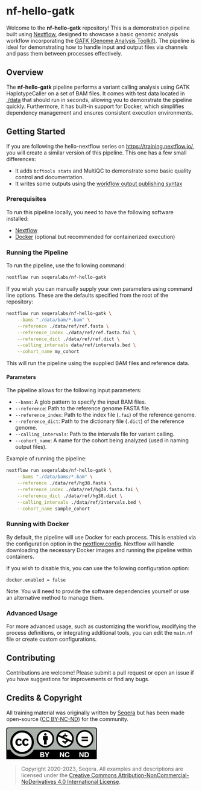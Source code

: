 # nf-hello-gatk

Welcome to the **nf-hello-gatk** repository! This is a demonstration pipeline built using [Nextflow](https://www.nextflow.io/), designed to showcase a basic genomic analysis workflow incorporating the [GATK (Genome Analysis Toolkit)](https://gatk.broadinstitute.org/). The pipeline is ideal for demonstrating how to handle input and output files via channels and pass them between processes effectively.

## Overview

The **nf-hello-gatk** pipeline performs a variant calling analysis using GATK HaplotypeCaller on a set of BAM files. It comes with test data located in [./data](./data/) that should run in seconds, allowing you to demonstrate the pipeline quickly. Furthermore, it has built-in support for Docker, which simplifies dependency management and ensures consistent execution environments.

## Getting Started

If you are following the hello-nextflow series on https://training.nextflow.io/, you will create a similar version of this pipeline. This one has a few small differences:

- It adds `bcftools stats` and MultiQC to demonstrate some basic quality control and documentation.
- It writes some outputs using the [workflow output publishing syntax](https://www.nextflow.io/docs/latest/workflow.html#publishing-outputs)

### Prerequisites

To run this pipeline locally, you need to have the following software installed:

- [Nextflow](https://www.nextflow.io/)
- [Docker](https://www.docker.com/) (optional but recommended for containerized execution)

### Running the Pipeline

To run the pipeline, use the following command:

```bash
nextflow run seqeralabs/nf-hello-gatk
```

If you wish you can manually supply your own parameters using command line options. These are the defaults specified from the root of the repository:

```bash
nextflow run seqeralabs/nf-hello-gatk \
    --bams "./data/bam/*.bam" \
    --reference ./data/ref/ref.fasta \
    --reference_index ./data/ref/ref.fasta.fai \
    --reference_dict ./data/ref/ref.dict \
    --calling_intervals data/ref/intervals.bed \
    --cohort_name my_cohort
```

This will run the pipeline using the supplied BAM files and reference data.

#### Parameters

The pipeline allows for the following input parameters:

- `--bams`: A glob pattern to specify the input BAM files.
- `--reference`: Path to the reference genome FASTA file.
- `--reference_index`: Path to the index file (`.fai`) of the reference genome.
- `--reference_dict`: Path to the dictionary file (`.dict`) of the reference genome.
- `--calling_intervals`: Path to the intervals file for variant calling.
- `--cohort_name`: A name for the cohort being analyzed (used in naming output files).

Example of running the pipeline:

```bash
nextflow run seqeralabs/nf-hello-gatk \
    --bams "./data/bams/*.bam" \
    --reference ./data/ref/hg38.fasta \
    --reference_index ./data/ref/hg38.fasta.fai \
    --reference_dict ./data/ref/hg38.dict \
    --calling_intervals ./data/ref/intervals.bed \
    --cohort_name sample_cohort
```

### Running with Docker

By default, the pipeline will use Docker for each process. This is enabled via the configuration option in the [nextflow.config](./nextflow.config). Nextflow will handle downloading the necessary Docker images and running the pipeline within containers.

If you wish to disable this, you can use the following configuration option:

```config
docker.enabled = false
```

Note: You will need to provide the software dependencies yourself or use an alternative method to manage them.

### Advanced Usage

For more advanced usage, such as customizing the workflow, modifying the process definitions, or integrating additional tools, you can edit the `main.nf` file or create custom configurations.

## Contributing

Contributions are welcome! Please submit a pull request or open an issue if you have suggestions for improvements or find any bugs.

## Credits & Copyright

All training material was originally written by [Seqera](https://seqera.io) but has been made open-source ([CC BY-NC-ND](https://creativecommons.org/licenses/by-nc-nd/4.0/)) for the community.

<a rel="license" href="http://creativecommons.org/licenses/by-nc-nd/4.0/"><img alt="Creative Commons License" src="docs/assets/img/cc_by-nc-nd.svg" /></a>

> Copyright 2020-2023, Seqera. All examples and descriptions are licensed under the <a rel="license" href="http://creativecommons.org/licenses/by-nc-nd/4.0/">Creative Commons Attribution-NonCommercial-NoDerivatives 4.0 International License</a>.
